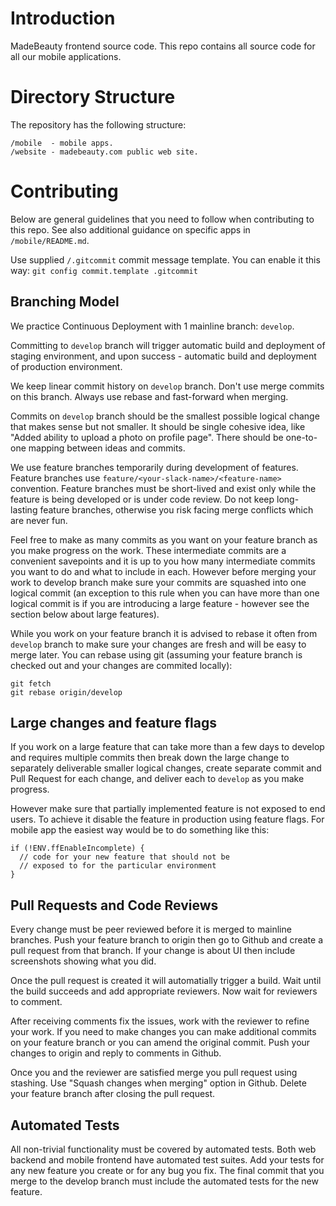 # Introduction
MadeBeauty frontend source code. This repo contains all source code
for all our mobile applications.

# Directory Structure

The repository has the following structure:
```
/mobile  - mobile apps.
/website - madebeauty.com public web site.
```


# Contributing

Below are general guidelines that you need to follow
when contributing to this repo. See also additional guidance
on specific apps in `/mobile/README.md`.

Use supplied `/.gitcommit` commit message template. You can enable
it this way:
`git config commit.template .gitcommit`

## Branching Model

We practice Continuous Deployment with 1 mainline branch:
`develop`.

Committing to `develop` branch will trigger automatic build
and deployment of staging environment, and upon success - automatic
build and deployment of production environment.

We keep linear commit history on `develop` branch.
Don't use merge commits on this branch. Always use rebase and
fast-forward when merging.

Commits on `develop` branch should be the smallest
possible logical change that makes sense but not smaller. It should
be single cohesive idea, like "Added ability to upload a photo on
profile page". There should be one-to-one mapping between ideas
and commits.

We use feature branches temporarily during development
of features. Feature branches use
`feature/<your-slack-name>/<feature-name>` convention.
Feature branches must be short-lived and exist only while
the feature is being developed or is under code review.
Do not keep long-lasting feature branches, otherwise you
risk facing merge conflicts which are never fun.

Feel free to make as many commits as you want on your feature
branch as you make progress on the work. These intermediate
commits are a convenient savepoints and it is up to you
how many intermediate commits you want to do and what to
include in each. However before merging your work to develop
branch make sure your commits are squashed into one logical commit
(an exception to this rule when you can have more than one logical
commit is if you are introducing a large feature - however see
the section below about large features).

While you work on your feature branch it is advised to rebase it
often from `develop` branch to make sure your changes are fresh and
will be easy to merge later. You can rebase using git (assuming
your feature branch is checked out and your changes are commited
locally):

```
git fetch
git rebase origin/develop
```

## Large changes and feature flags

If you work on a large feature that can take more than a few
days to develop and requires multiple commits then break down
the large change to separately deliverable smaller logical changes,
create separate commit and Pull Request for each change,
and deliver each to `develop` as you make progress.

However make sure that partially implemented feature is not
exposed to end users. To achieve it disable the feature in production
using feature flags. For mobile app the easiest way would be
to do something like this:

```
if (!ENV.ffEnableIncomplete) {
  // code for your new feature that should not be
  // exposed to for the particular environment
}
```

## Pull Requests and Code Reviews

Every change must be peer reviewed before it is merged to mainline
branches. Push your feature branch to origin then go to Github
and create a pull request from that branch. If your change is
about UI then include screenshots showing what you did.

Once the pull request is created it will automatially trigger
a build. Wait until the build succeeds and add appropriate
reviewers. Now wait for reviewers to comment.

After receiving comments fix the issues, work with the reviewer
to refine your work. If you need to make changes you can make
additional commits on your feature branch or you can amend the
original commit. Push your changes to origin and reply to comments
in Github.

Once you and the reviewer are satisfied merge you pull request
using stashing. Use "Squash changes when merging" option in Github.
Delete your feature branch after closing the pull request.

## Automated Tests

All non-trivial functionality must be covered by automated tests.
Both web backend and mobile frontend have automated test suites.
Add your tests for any new feature you create or for any bug you fix.
The final commit that you merge to the develop branch must include
the automated tests for the new feature.

